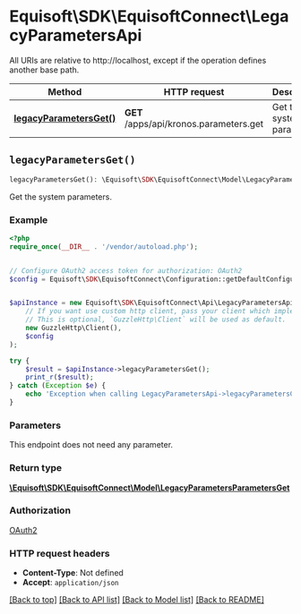 # Equisoft\SDK\EquisoftConnect\LegacyParametersApi

All URIs are relative to http://localhost, except if the operation defines another base path.

| Method | HTTP request | Description |
| ------------- | ------------- | ------------- |
| [**legacyParametersGet()**](LegacyParametersApi.md#legacyParametersGet) | **GET** /apps/api/kronos.parameters.get | Get the system parameters. |


## `legacyParametersGet()`

```php
legacyParametersGet(): \Equisoft\SDK\EquisoftConnect\Model\LegacyParametersParametersGet
```

Get the system parameters.

### Example

```php
<?php
require_once(__DIR__ . '/vendor/autoload.php');


// Configure OAuth2 access token for authorization: OAuth2
$config = Equisoft\SDK\EquisoftConnect\Configuration::getDefaultConfiguration()->setAccessToken('YOUR_ACCESS_TOKEN');


$apiInstance = new Equisoft\SDK\EquisoftConnect\Api\LegacyParametersApi(
    // If you want use custom http client, pass your client which implements `GuzzleHttp\ClientInterface`.
    // This is optional, `GuzzleHttp\Client` will be used as default.
    new GuzzleHttp\Client(),
    $config
);

try {
    $result = $apiInstance->legacyParametersGet();
    print_r($result);
} catch (Exception $e) {
    echo 'Exception when calling LegacyParametersApi->legacyParametersGet: ', $e->getMessage(), PHP_EOL;
}
```

### Parameters

This endpoint does not need any parameter.

### Return type

[**\Equisoft\SDK\EquisoftConnect\Model\LegacyParametersParametersGet**](../Model/LegacyParametersParametersGet.md)

### Authorization

[OAuth2](../../README.md#OAuth2)

### HTTP request headers

- **Content-Type**: Not defined
- **Accept**: `application/json`

[[Back to top]](#) [[Back to API list]](../../README.md#endpoints)
[[Back to Model list]](../../README.md#models)
[[Back to README]](../../README.md)
